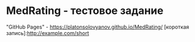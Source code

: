# MedRating - тестовое задание
"GitHub Pages" - https://platonsolovyanov.github.io/MedRating/
[короткая запись]:http://example.com/short
